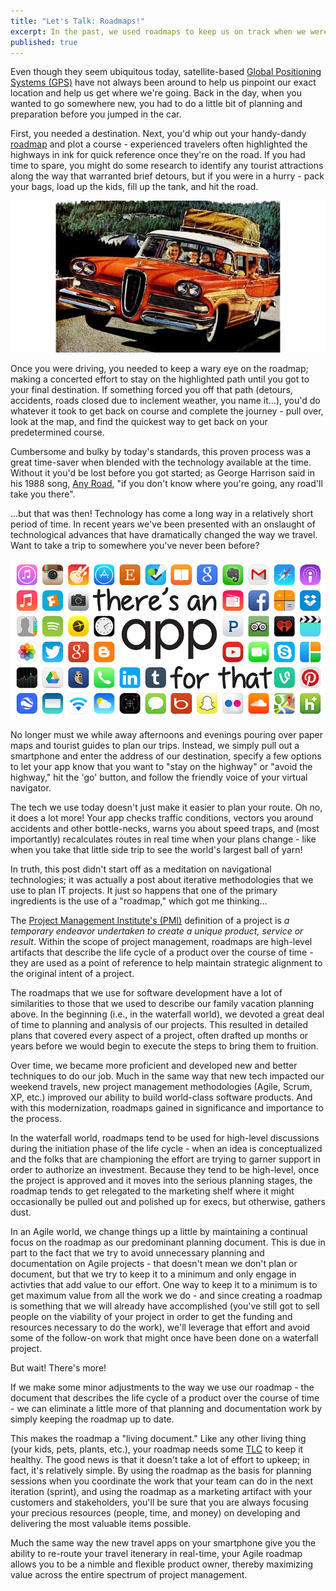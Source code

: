 ```yaml
---
title: "Let's Talk: Roadmaps!"
excerpt: In the past, we used roadmaps to keep us on track when we were travelling long distances. Today, we use roadmaps for project management; to help us stay strategically focused on goals and objectives of major efforts.   
published: true
---
```



Even though they seem ubiquitous today, satellite-based [Global Positioning Systems (GPS)](https://en.wikipedia.org/wiki/Global_Positioning_System) have not always been around to help us pinpoint our exact location and help us get where we're going. Back in the day, when you wanted to go somewhere new, you had to do a little bit of planning and preparation before you jumped in the car. 

First, you needed a destination. Next, you'd whip out your handy-dandy [roadmap](https://store.randmcnally.com/u-s-maps-guides.html) and plot a course - experienced travelers often highlighted the highways in ink for quick reference once they're on the road. If you had time to spare, you might do some research to identify any tourist attractions along the way that warranted brief detours, but if you were in a hurry - pack your bags, load up the kids, fill up the tank, and hit the road. 

![On the road again!](../images/roadmap2.jpg)

Once you were driving, you needed to keep a wary eye on the roadmap; making a concerted effort to stay on the highlighted path until you got to your final destination. If something forced you off that path (detours, accidents, roads closed due to inclement weather, you name it...), you'd do whatever it took to get back on course and complete the journey - pull over, look at the map, and find the quickest way to get back on your predetermined course. 

Cumbersome and bulky by today's standards, this proven process was a great time-saver when blended with the technology available at the time. Without it you'd be lost before you got started; as George Harrison said in his 1988 song, [Any Road](https://en.wikipedia.org/wiki/Any_Road), "if you don't know where you're going, any road'll take you there". 

...but that was then! Technology has come a long way in a relatively short period of time. In recent years we've been presented with an onslaught of technological advances that have dramatically changed the way we travel. Want to take a trip to somewhere you've never been before? 

![There's an app for that!](../images/theres-an-app-for-that.jpg) 

No longer must we while away afternoons and evenings pouring over paper maps and tourist guides to plan our trips. Instead, we simply pull out a smartphone and enter the address of our destination, specify a few options to let your app know that you want to "stay on the highway" or "avoid the highway," hit the 'go' button, and follow the friendly voice of your virtual navigator. 

The tech we use today doesn't just make it easier to plan your route. Oh no, it does a lot more! Your app checks traffic conditions, vectors you around accidents and other bottle-necks, warns you about speed traps, and (most importantly) recalculates routes in real time when your plans change - like when you take that little side trip to see the world's largest ball of yarn! 

In truth, this post didn't start off as a meditation on navigational technologies; it was actually a post about iterative methodologies that we use to plan IT projects. It just so happens that one of the primary ingredients is the use of a "roadmap," which got me thinking... 

The [Project Management Institute's (PMI)](https://www.pmi.org/about/learn-about-pmi/what-is-project-management) definition of a project is *a temporary endeavor undertaken to create a unique product, service or result*. Within the scope of project management, roadmaps are high-level artifacts that describe the life cycle of a product over the course of time - they are used as a point of reference to help maintain strategic alignment to the original intent of a project. 

The roadmaps that we use for software development have a lot of similarities to those that we used to describe our family vacation planning above. In the beginning (i.e., in the waterfall world), we devoted a great deal of time to planning and analysis of our projects. This resulted in detailed plans that covered every aspect of a project, often drafted up months or years before we would begin to execute the steps to bring them to fruition. 

Over time, we became more proficient and developed new and better techniques to do our job. Much in the same way that new tech impacted our weekend travels, new project management methodologies (Agile, Scrum, XP, etc.) improved our ability to build world-class software products. And with this modernization, roadmaps gained in significance and importance to the process.  

In the waterfall world, roadmaps tend to be used for high-level discussions during the initiation phase of the life cycle - when an idea is conceptualized and the folks that are championing the effort are trying to garner support in order to authorize an investment. Because they tend to be high-level, once the project is approved and it moves into the serious planning stages, the roadmap tends to get relegated to the marketing shelf where it might occasionally be pulled out and polished up for execs, but otherwise, gathers dust. 

In an Agile world, we change things up a little by maintaining a continual focus on the roadmap as our predominant planning document. This is due in part to the fact that we try to avoid unnecessary planning and documentation on Agile projects - that doesn't mean we don't plan or document, but that we try to keep it to a minimum and only engage in activties that add value to our effort. One way to keep it to a minimum is to get maximum value from all the work we do - and since creating a roadmap is something that we will already have accomplished (you've still got to sell people on the viability of your project in order to get the funding and resources necessary to do the work), we'll leverage that effort and avoid some of the follow-on work that might once have been done on a waterfall project. 

But wait! There's more! 

If we make some minor adjustments to the way we use our roadmap - the document that describes the life cycle of a product over the course of time - we can eliminate a little more of that planning and documentation work by simply keeping the roadmap up to date. 

This makes the roadmap a "living document." Like any other living thing (your kids, pets, plants, etc.), your roadmap needs some [TLC](https://www.merriam-webster.com/dictionary/tender%20loving%20care) to keep it healthy. The good news is that it doesn't take a lot of effort to upkeep; in fact, it's relatively simple. By using the roadmap as the basis for planning sessions when you coordinate the work that your team can do in the next iteration (sprint), and using the roadmap as a marketing artifact with your customers and stakeholders, you'll be sure that you are always focusing your precious resources (people, time, and money) on developing and delivering the most valuable items possible. 

Much the same way the new travel apps on your smartphone give you the ability to re-route your travel itenerary in real-time, your Agile roadmap allows you to be a nimble and flexible product owner, thereby maximizing value across the entire spectrum of project management. 

